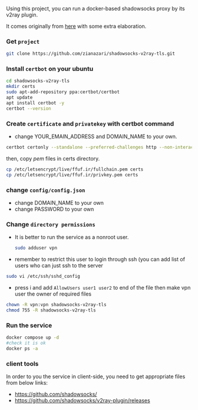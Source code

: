 Using this project, you can run a docker-based shadowsocks proxy by its v2ray plugin.

It comes originally from [here](https://github.com/AhmadRafiee/shadowsocks-with-v2ray) with some extra elaboration.

### Get `project`
```bash
git clone https://github.com/zianazari/shadowsocks-v2ray-tls.git
```

### Install `certbot` on your ubuntu
```bash
cd shadowsocks-v2ray-tls
mkdir certs
sudo apt-add-repository ppa:certbot/certbot
apt update
apt install certbot -y
certbot --version
```

### Create `certificate` and `privatekey` with certbot command

- change YOUR_EMAIN_ADDRESS and DOMAIN_NAME to your own.
```bash
certbot certonly --standalone --preferred-challenges http --non-interactive --agree-tos --email <YOUR_EMAIN_ADDRESS> -d <DOMAIN_NAME>
```
then, copy *pem* files in certs directory.
```bash
cp /etc/letsencrypt/live/ffuf.ir/fullchain.pem certs
cp /etc/letsencrypt/live/ffuf.ir/privkey.pem certs
```

### change `config/config.json`
- change DOMAIN_NAME to your own
- change PASSWORD to your own


### Change `directory permissions`
- It is better to run the service as a nonroot user.
  ```bash
  sudo adduser vpn
  ```
- remember to restrict this user to login through ssh (you can add list of users who can just ssh to the server
```bash
sudo vi /etc/ssh/sshd_config
```
- press i and add `AllowUsers user1 user2` to end of the file
 then make vpn user the owner of required files 
```bash
chown -R vpn:vpn shadowsocks-v2ray-tls
chmod 755 -R shadowsocks-v2ray-tls
```

### Run the service
```bash
docker compose up -d
#check it is ok
docker ps -a
```

### client tools
In order to you the service in client-side, you need to get appropriate files from below links:
- https://github.com/shadowsocks/
- https://github.com/shadowsocks/v2ray-plugin/releases
